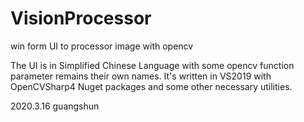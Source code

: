 # VisionProcessor
win form UI to processor image with opencv

The UI is in Simplified Chinese Language with some opencv function parameter remains their own names.
It's written in VS2019 with OpenCVSharp4 Nuget packages and some other necessary utilities.

2020.3.16  guangshun
